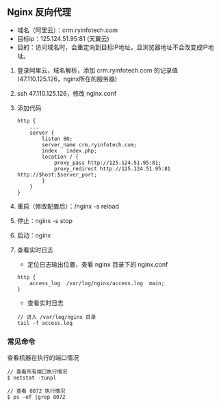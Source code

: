 ## Nginx 反向代理

- 域名（阿里云）：crm.ryinfotech.com
- 目标ip：125.124.51.95:81 (天翼云)
- 目的：访问域名时，会重定向到目标IP地址，且浏览器地址不会改变成IP地址。

1. 登录阿里云，域名解析，添加 crm.ryinfotech.com 的记录值(47.110.125.126，nginx所在的服务器)
2. ssh 47.110.125.126，修改 nginx.conf
3. 添加代码

	```
	http {
		...
		server {
        	listen 80;
        	server_name crm.ryinfotech.com;
        	index   index.php;
        	location / {
            	proxy_pass http://125.124.51.95:81;
            	proxy_redirect http://125.124.51.95:81 http://$host:$server_port;
        	}
    	}
	}
	```
4. 重启（修改配置后）：/nginx -s reload
5. 停止：nginx -s stop
6. 启动：nginx
7. 查看实时日志
	- 定位日志输出位置，查看 nginx 目录下的 nginx.conf
	
	```
	http {
		access_log  /var/log/nginx/access.log  main;
	}
	```
	
	- 查看实时日志

	```
	// 进入 /var/log/nginx 目录
	tail -f access.log
	```

### 常见命令

查看机器在执行的端口情况

```
// 查看所有端口执行情况
$ netstat -tunpl

// 查看 8072 执行情况
$ ps -ef |grep 8072
```